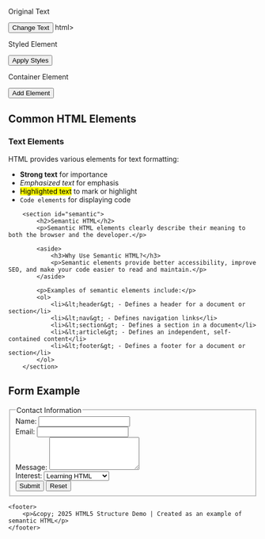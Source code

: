 <!DOCTYPE html>
<html>
<head>
  <title>Text Content Example</title>
</head>
<body>
  <p id="targetElement">Original Text</p>
  <button onclick="changeText()">Change Text</button>
  <script src="script.js"></script>
</body>
</html>
 html>
<html>
<head>
  <title>Style Modification Example</title>
</head>
<body>
  <p id="targetElement">Styled Element</p>
  <button onclick="applyStyles()">Apply Styles</button>
  <script src="script.js"></script>
</body>
<!DOCTYPE html>
<html>
<head>
  <title>Add/Remove Element Example</title>
</head>
<body>
  <div id="container">
    <p>Container Element</p>
  </div>
  <button onclick="toggleElement()">Add Element</button>
  <script src="script.js"></script>
</body>
</html>
<section id="elements">
            <h2>Common HTML Elements</h2>
            <article>
                <h3>Text Elements</h3>
                <p>HTML provides various elements for text formatting:</p>
                <ul>
                    <li><strong>Strong text</strong> for importance</li>
                    <li><em>Emphasized text</em> for emphasis</li>
                    <li><mark>Highlighted text</mark> to mark or highlight</li>
                    <li><code>Code elements</code> for displaying code</li>
                </ul>
            </article>
        </section>
        
        <section id="semantic">
            <h2>Semantic HTML</h2>
            <p>Semantic HTML elements clearly describe their meaning to both the browser and the developer.</p>
            
            <aside>
                <h3>Why Use Semantic HTML?</h3>
                <p>Semantic elements provide better accessibility, improve SEO, and make your code easier to read and maintain.</p>
            </aside>
            
            <p>Examples of semantic elements include:</p>
            <ol>
                <li>&lt;header&gt; - Defines a header for a document or section</li>
                <li>&lt;nav&gt; - Defines navigation links</li>
                <li>&lt;section&gt; - Defines a section in a document</li>
                <li>&lt;article&gt; - Defines an independent, self-contained content</li>
                <li>&lt;footer&gt; - Defines a footer for a document or section</li>
            </ol>
        </section>
        
<section id="form">
            <h2>Form Example</h2>
            <form>
                <fieldset>
                    <legend>Contact Information</legend>
                    <div>
                        <label for="name">Name:</label>
                        <input type="text" id="name" name="name" required>
                    </div>
                    <div>
                        <label for="email">Email:</label>
                        <input type="email" id="email" name="email" required>
                    </div>
                    <div>
                        <label for="message">Message:</label>
                        <textarea id="message" name="message" rows="4"></textarea>
                    </div>
                    <div>
                        <label for="interest">Interest:</label>
                        <select id="interest" name="interest">
                            <option value="learning">Learning HTML</option>
                            <option value="development">Web Development</option>
                            <option value="design">Web Design</option>
                        </select>
                    </div>
                    <div>
                        <button type="submit">Submit</button>
                        <button type="reset">Reset</button>
                    </div>
                </fieldset>
            </form>
        </section>
    </main>
    
    <footer>
        <p>&copy; 2025 HTML5 Structure Demo | Created as an example of semantic HTML</p>
    </footer>
</body>
</html>
